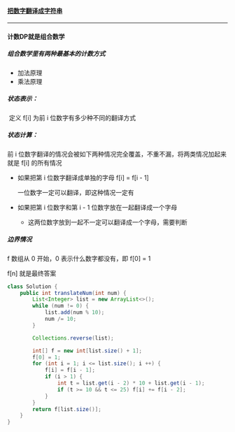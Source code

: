 #### <a href="https://leetcode.cn/problems/ba-shu-zi-fan-yi-cheng-zi-fu-chuan-lcof/">把数字翻译成字符串</a>

-------------

#### 计数DP就是组合数学

##### 组合数学里有两种最基本的计数方式

- 加法原理
- 乘法原理

##### 状态表示：

​	定义 f[i] 为前 i 位数字有多少种不同的翻译方式

##### 状态计算：

前 i 位数字翻译的情况会被如下两种情况完全覆盖，不重不漏，将两类情况加起来就是 f[i] 的所有情况

- 如果把第 i 位数字翻译成单独的字母	f[i] = f[i - 1]

  一位数字一定可以翻译，即这种情况一定有

- 如果把第 i 位数字和第 i - 1 位数字放在一起翻译成一个字母

  - 这两位数字放到一起不一定可以翻译成一个字母，需要判断

##### 边界情况

f 数组从 0 开始，0 表示什么数字都没有，即 f[0] = 1

f[n] 就是最终答案

```java
class Solution {
    public int translateNum(int num) {
        List<Integer> list = new ArrayList<>();
        while (num != 0) {
            list.add(num % 10);
            num /= 10;
        }

        Collections.reverse(list);

        int[] f = new int[list.size() + 1];
        f[0] = 1;
        for (int i = 1; i <= list.size(); i ++) {
            f[i] = f[i - 1];
            if (i > 1) {
                int t = list.get(i - 2) * 10 + list.get(i - 1);
                if (t >= 10 && t <= 25) f[i] += f[i - 2];
            }
        }
        return f[list.size()];
    }
}
```

